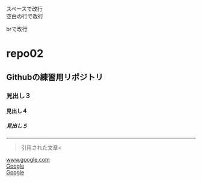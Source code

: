 スペースで改行  
空白の行で改行

brで改行<br>
# repo02
## Githubの練習用リポジトリ
### 見出し３
#### 見出し４
##### 見出し５
---
>引用された文章<

www.google.com  
[Google](www.google.com)  
[Google](www.google.com "タイトル")  
 

